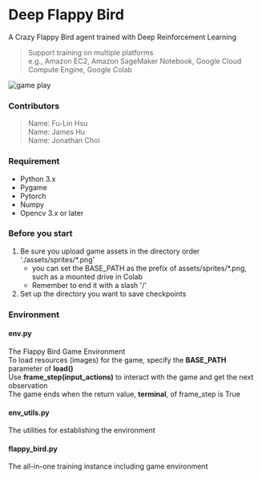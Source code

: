 # Deep Flappy Bird
A Crazy Flappy Bird agent trained with Deep Reinforcement Learning 
> Support training on multiple platforms     
> e.g., Amazon EC2, Amazon SageMaker Notebook, Google Cloud Compute Engine, Google Colab

![game play](https://github.com/sizzle0121/Deep-FlappyBird/blob/main/GIF.gif)

### Contributors
> Name: Fu-Lin Hsu     
> Name: James Hu    
> Name: Jonathan Choi

### Requirement
- Python 3.x
- Pygame
- Pytorch
- Numpy
- Opencv 3.x or later

### Before you start
1. Be sure you upload game assets in the directory order './assets/sprites/*.png'   
    + you can set the BASE_PATH as the prefix of assets/sprites/*.png, such as a mounted drive in Colab
    + Remember to end it with a slash '/'
2. Set up the directory you want to save checkpoints

### Environment

#### env.py
The Flappy Bird Game Environment    
To load resources (images) for the game, specify the __BASE_PATH__ parameter of __load()__  
Use __frame_step(input_actions)__ to interact with the game and get the next observation    
The game ends when the return value, __terminal__, of frame_step is True

#### env_utils.py
The utilities for establishing the environment

#### flappy_bird.py
The all-in-one training instance including game environment

